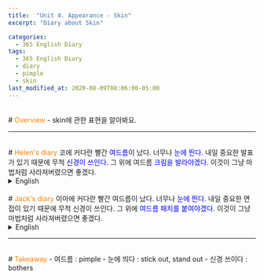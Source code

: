 ```yaml
---
title:  "Unit 4. Appearance - Skin"
excerpt: "Diary about Skin"

categories:
  - 365 English Diary
tags:
  - 365 English Diary
  - diary
  - pimple
  - skin
last_modified_at: 2020-08-09T08:06:00-05:00
---
```

<!--
%% color
%% 주황색 : <span style="color:#FF8000"></span>
%% 파란색 : <span style="color:#0000FF"></span>
%% 빨간색 : <span style="color:#FF0000"></span>
%% 초록색 : <span style="color:#00FF00"></span>
%% 보라색 : <span style="color:#9A2EFE"></span>
-->
<br>
# <span style="color:#FF8000">Overview</span>
- skin에 관한 표현을 알아봐요.
  
----
<br>
<!-- mp3 -->
<audio id="a1" src="/assets/mp3/365english/Week1_04_01.mp3" preload hidden="false"></audio>
<audio id="a2" src="/assets/mp3/365english/Week1_04_02.mp3" preload hidden="false"></audio>
<audio id="a3" src="/assets/mp3/365english/Week1_04_03.mp3" preload hidden="false"></audio>
<audio id="a4" src="/assets/mp3/365english/Week1_04_04.mp3" preload hidden="false"></audio>
<audio id="a5" src="/assets/mp3/365english/Week1_04_05.mp3" preload hidden="false"></audio>
<audio id="a6" src="/assets/mp3/365english/Week1_04_06.mp3" preload hidden="false"></audio>
<audio id="a7" src="/assets/mp3/365english/Week1_04_07.mp3" preload hidden="false"></audio>
<audio id="a8" src="/assets/mp3/365english/Week1_04_08.mp3" preload hidden="false"></audio>
<audio id="a9" src="/assets/mp3/365english/Week1_04_09.mp3" preload hidden="false"></audio>
<audio id="a10" src="/assets/mp3/365english/Week1_04_10.mp3" preload hidden="false"></audio>
# <span style="color:#FF8000">Helen's diary</span>
코에 커다란 빨간 <span style="color:#0000FF">여드름</span>이 났다.  
너무나 <span style="color:#0000FF">눈에 띈다.</span>  
내일 중요한 발표가 있기 때문에 무척 <span style="color:#0000FF">신경이 쓰인다.</span>  
그 위에 여드름 <span style="color:#0000FF">크림을 발라야겠다.</span>  
이것이 그냥 마법처럼 사라져버렸으면 좋겠다.  
  
<details>
<summary>English</summary>
<div markdown="1">
<span onclick="document.getElementById('a1').play(); return false;">I've got a big red <span style="color:#0000FF">pimple</span> on my nose.</span>  
<span onclick="document.getElementById('a2').play(); return false;">It <span style="color:#0000FF">sticks out</span> like a sore thumb.</span>  
<span onclick="document.getElementById('a3').play(); return false;">This <span style="color:#0000FF">bothers</span> me so much because I have a big presentation tomorrow.</span>  
<span onclick="document.getElementById('a4').play(); return false;">I think I have to <span style="color:#0000FF">apply acne cream</span> on it.</span>  
<span onclick="document.getElementById('a5').play(); return false;">I wish it would just magically go away.</span>  
</div>
</details>
<br>
# <span style="color:#FF8000">Jack's diary</span>
이마에 커다란 빨간 여드름이 났다.  
너무나 <span style="color:#0000FF">눈에 띈다.</span>  
내일 중요한 면접이 있기 때문에 무척 신경이 쓰인다.  
그 위에 <span style="color:#0000FF">여드름 패치를 붙여야겠다.</span>  
이것이 그냥 마법처럼 사라져버렸으면 좋겠다.  
  
<details>
<summary>English</summary>
<div markdown="1">
<span onclick="document.getElementById('a6').play(); return false;">I've got a big red pimple on my forehead.</span>  
<span onclick="document.getElementById('a7').play(); return false;">It <span style="color:#0000FF">stands out</span> like a sore thumb.</span>  
<span onclick="document.getElementById('a8').play(); return false;">This bothers me so much because I have an important interview tomorrow.</span>  
<span onclick="document.getElementById('a9').play(); return false;">I think I have to <span style="color:#0000FF">put an acne patch</span> on it.</span>  
<span onclick="document.getElementById('a10').play(); return false;">I wish it would just disappear like magic.</span>  
</div>
</details>
  
----
<br>
# <span style="color:#FF8000">Takeaway</span>
- 여드름 : pimple
- 눈에 띄다 : stick out, stand out
- 신경 쓰이다 : bothers